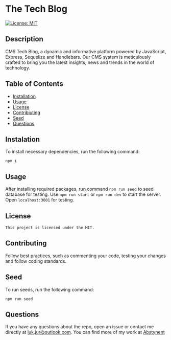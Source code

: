 
  # The Tech Blog
  [![License: MIT](https://img.shields.io/badge/License-MIT-yellow.svg)](https://opensource.org/licenses/MIT)

  ## Description
  CMS Tech Blog, a dynamic and informative platform powered by JavaScript, Express, Sequelize and Handlebars. Our CMS system is meticulously crafted to bring you the latest insights, news and trends in the world of technology.

  ## Table of Contents
  * [Installation](#installation)
  * [Usage](#usage)
  * [License](#license)
  * [Contribiuting](#contributing)
  * [Seed](#seed)
  * [Questions](#questions)

  ## Instalation
  To install necessary dependencies, run the following command:
  ```
  npm i
  ```

  ## Usage
  After installing required packages, run command `npm run seed` to seed database for testing. Use `npm run start` or `npm run dev` to start the server. Open `localhost:3001` for testing.

  ## License
    This project is licensed under the MIT.

  ## Contributing
  Follow best practices, such as commenting your code, testing your changes and follow coding standards.

  ## Seed
  To run seeds, run the following command:
  ```
  npm run seed
  ```

  ## Questions
  If you have any questions about the repo, open an issue or contact me directly at luk.jur@outlook.com. You can find more of my work at [Abstynent](https://github.com/Abstynent)
  